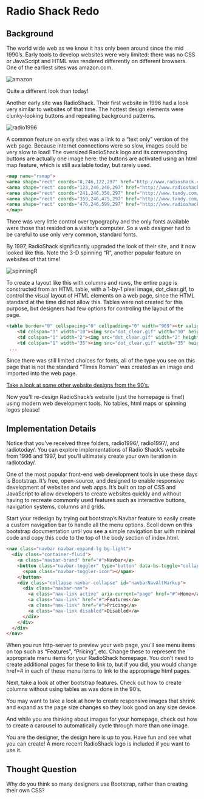 # Radio Shack Redo

## Background

The world wide web as we know it has only been around since the mid 1990’s. Early tools to develop websites were very limited: there was no CSS or JavaScript and HTML was rendered differently on different browsers. One of the earliest sites was amazon.com.

![amazon](https://cs50.harvard.edu/x/2023/problems/8/redo/amazon.png)

Quite a different look than today!

Another early site was RadioShack. Their first website in 1996 had a look very similar to websites of that time. The hottest design elements were clunky-looking buttons and repeating background patterns.

![radio1996](https://cs50.harvard.edu/x/2023/problems/8/redo/radio1996.png)

A common feature on early sites was a link to a “text only” version of the web page. Because internet connections were so slow, images could be very slow to load! The oversized RadioShack logo and its corresponding buttons are actually one image here: the buttons are activated using an html map feature, which is still available today, but rarely used.

```html
<map name="rsmap">
<area shape="rect" coords="8,246,122,297" href="http://www.radioshack.com/rsstorelocator/rszip?1">
<area shape="rect" coords="123,246,240,297" href="http://www.radioshack.com/rsfuture.html">
<area shape="rect" coords="241,246,358,297" href="http://www.tandy.com/contacts/">
<area shape="rect" coords="359,246,475,297" href="http://www.tandy.com/press.html">
<area shape="rect" coords="476,246,599,297" href="http://www.radioshack.com/history/">
</map>
```

There was very little control over typography and the only fonts available were those that resided on a visitor’s computer. So a web designer had to be careful to use only very common, standard fonts.

By 1997, RadioShack significantly upgraded the look of their site, and it now looked like this. Note the 3-D spinning “R”, another popular feature on websites of that time!

![spinningR](https://cs50.harvard.edu/x/2023/problems/8/redo/spinningR.gif)

To create a layout like this with columns and rows, the entire page is constructed from an HTML table, with a 1-by-1 pixel image, dot_clear.gif, to control the visual layout of HTML elements on a web page, since the HTML standard at the time did not allow this. Tables were not created for this purpose, but designers had few options for controling the layout of the page.

```html
<table border="0" cellspacing="0" cellpadding="0" width="969"><tr valign="top" align="left">
	<td colspan="1" width="10"><img src="dot_clear.gif" width="10" height="1" border="0"></td>
	<td colspan="1" width="2"><img src="dot_clear.gif" width="2" height="1" border="0"></td>
	<td colspan="1" width="35"><img src="dot_clear.gif" width="35" height="1" border="0"></td
 ...
```

Since there was still limited choices for fonts, all of the type you see on this page that is not the standard “Times Roman” was created as an image and imported into the web page.

[Take a look at some other website designs from the 90’s.](https://www.justinmind.com/blog/10-90s-websites-designs-you-wont-believe-existed/)

Now you’ll re-design RadioShack’s website (just the homepage is fine!) using modern web development tools. No tables, html maps or spinning logos please!

## Implementation Details

Notice that you’ve received three folders, radio1996/, radio1997/, and radiotoday/. You can explore implementations of Radio Shack’s website from 1996 and 1997, but you’ll ultimately create your own iteration in radiotoday/.

One of the most popular front-end web development tools in use these days is Bootstrap. It’s free, open-source, and designed to enable responsive development of websites and web apps. It’s built on top of CSS and JavaScript to allow developers to create websites quickly and without having to recreate commonly used features such as interactive buttons, navigation systems, columns and grids.

Start your redesign by trying out bootstrap’s Navbar feature to easily create a custom navigation bar to handle all the menu options. Scoll down on this bootstrap documentation until you see a simple navigation bar with minimal code and copy this code to the top of the body section of index.html.

```html
<nav class="navbar navbar-expand-lg bg-light">
  <div class="container-fluid">
    <a class="navbar-brand" href="#">Navbar</a>
    <button class="navbar-toggler" type="button" data-bs-toggle="collapse" data-bs-target="#navbarNavAltMarkup" aria-controls="navbarNavAltMarkup" aria-expanded="false" aria-label="Toggle navigation">
      <span class="navbar-toggler-icon"></span>
    </button>
    <div class="collapse navbar-collapse" id="navbarNavAltMarkup">
      <div class="navbar-nav">
        <a class="nav-link active" aria-current="page" href="#">Home</a>
        <a class="nav-link" href="#">Features</a>
        <a class="nav-link" href="#">Pricing</a>
        <a class="nav-link disabled">Disabled</a>
      </div>
    </div>
  </div>
</nav>
```

When you run http-server to preview your web page, you’ll see menu items on top such as “Features”, “Pricing”, etc. Change these to represent the appropriate menu items for your RadioShack homepage. You don’t need to create additional pages for these to link to, but if you did, you would change href=# in each of these menu items to link to the appropriage html pages.

Next, take a look at other bootstrap features. Check out how to create columns without using tables as was done in the 90’s.

You may want to take a look at how to create responsive images that shrink and expand as the page size changes so they look good on any size device.

And while you are thinking about images for your homepage, check out how to create a carousel to automatically cycle through more than one image.

You are the designer, the design here is up to you. Have fun and see what you can create! A more recent RadioShack logo is included if you want to use it.

## Thought Question

Why do you think so many designers use Bootstrap, rather than creating their own CSS?